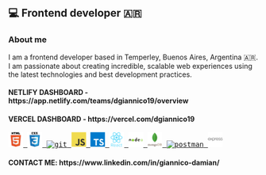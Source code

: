 <h2>💻 Frontend developer 🇦🇷 </h2> 
<h3>  About me </h3>
<p> I am a frontend developer based in Temperley, Buenos Aires, Argentina 🇦🇷. I am passionate about creating incredible, scalable web experiences using the latest technologies and best development practices.</p>
<h4>NETLIFY DASHBOARD - https://app.netlify.com/teams/dgiannico19/overview</h4>  
<h4>VERCEL DASHBOARD - https://vercel.com/dgiannico19</h4> 
<p>
  <kbd>
    <a href="https://www.w3.org/html/" target="_blank"> 
      <img src="https://raw.githubusercontent.com/devicons/devicon/master/icons/html5/html5-original-wordmark.svg" alt="html5" width="30" height="30"/>
    </a>
  </kbd>
  <kbd>
    <a href="https://www.w3schools.com/css/" target="_blank"> 
      <img src="https://raw.githubusercontent.com/devicons/devicon/master/icons/css3/css3-original-wordmark.svg" alt="css3" width="30" height="30"/>
    </a>
  </kbd>
  <kbd>
    <a href="https://git-scm.com/" target="_blank">
      <img src="https://www.vectorlogo.zone/logos/git-scm/git-scm-icon.svg" alt="git" width="30" height="30"/>
    </a>
  </kbd> 
  <kbd>
    <a href="https://developer.mozilla.org/en-US/docs/Web/JavaScript" target="_blank">
      <img src="https://raw.githubusercontent.com/devicons/devicon/master/icons/javascript/javascript-original.svg" alt="javascript" width="30" height="30"/>
    </a>
  </kbd>
   <kbd>
     <a href="https://www.typescriptlang.org/" target="_blank">
       <img src="https://raw.githubusercontent.com/devicons/devicon/master/icons/typescript/typescript-original.svg" alt="typescript" width="30" height="30"/>
     </a>
   </kbd>
   <kbd>
     <a href="https://reactjs.org/" target="_blank">
       <img src="https://raw.githubusercontent.com/devicons/devicon/master/icons/react/react-original-wordmark.svg" alt="react" width="30" height="30"/>
     </a>
   </kbd>
  
   <kbd>
    <a href="https://nodejs.org" target="_blank">
      <img src="https://raw.githubusercontent.com/devicons/devicon/master/icons/nodejs/nodejs-original-wordmark.svg" alt="React Native" width="30" height="30"/>
    </a>
   </kbd>
   <kbd>
     <a href="https://www.mongodb.com/" target="_blank">
       <img src="https://raw.githubusercontent.com/devicons/devicon/master/icons/mongodb/mongodb-original-wordmark.svg" alt="mongodb" width="30" height="30"/>
     </a>
   </kbd>
   <kbd>
     <a href="https://postman.com" target="_blank"> <img src="https://www.vectorlogo.zone/logos/getpostman/getpostman-icon.svg" alt="postman" width="30" height="30"/>
     </a>
   </kbd>
   <kbd>
     <a href="https://expressjs.com" target="_blank">
       <img src="https://raw.githubusercontent.com/devicons/devicon/master/icons/express/express-original-wordmark.svg" alt="express" width="30" height="30"/>
     </a>
   </kbd>  
</p>
<p>
  <h4>CONTACT ME: https://www.linkedin.com/in/giannico-damian/</h4>
</p>
